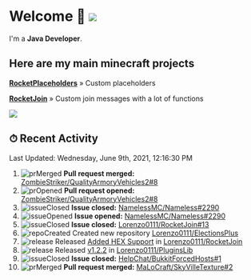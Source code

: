 # Welcome 👋 ![](https://hit.yhype.me/github/profile?user_id=69311874)

I'm a **Java Developer**.

## Here are my main minecraft projects

**[RocketPlaceholders](https://github.com/Lorenzo0111/RocketPlaceholders)** » Custom placeholders

**[RocketJoin](https://github.com/Lorenzo0111/RocketJoin)** » Custom join messages with a lot of functions

[![](https://github-readme-stats.vercel.app/api?username=Lorenzo0111&show_icons=true&count_private=true)](https://github.com/Lorenzo0111)

## ⏱ Recent Activity

<!--RECENT_ACTIVITY:last_update-->
Last Updated: Wednesday, June 9th, 2021, 12:16:30 PM
<!--RECENT_ACTIVITY:last_update_end-->

<!--RECENT_ACTIVITY:start-->
1. ![prMerged] **Pull request merged:** [ZombieStriker/QualityArmoryVehicles2#8](https://github.com/ZombieStriker/QualityArmoryVehicles2/pull/8)
2. ![prOpened] **Pull request opened:** [ZombieStriker/QualityArmoryVehicles2#8](https://github.com/ZombieStriker/QualityArmoryVehicles2/pull/8)
3. ![issueClosed] **Issue closed:** [NamelessMC/Nameless#2290](https://github.com/NamelessMC/Nameless/issues/2290)
4. ![issueOpened] **Issue opened:** [NamelessMC/Nameless#2290](https://github.com/NamelessMC/Nameless/issues/2290)
5. ![issueClosed] **Issue closed:** [Lorenzo0111/RocketJoin#13](https://github.com/Lorenzo0111/RocketJoin/issues/13)
6. ![repoCreated] Created new repository [Lorenzo0111/ElectionsPlus](https://github.com/Lorenzo0111/ElectionsPlus)
7. ![release] Released [Added HEX Support](https://github.com/Lorenzo0111/RocketJoin/releases/tag/1.9.2) in [Lorenzo0111/RocketJoin](https://github.com/Lorenzo0111/RocketJoin)
8. ![release] Released [v1.2.2](https://github.com/Lorenzo0111/PluginsLib/releases/tag/1.2.2) in [Lorenzo0111/PluginsLib](https://github.com/Lorenzo0111/PluginsLib)
9. ![issueClosed] **Issue closed:** [HelpChat/BukkitForcedHosts#1](https://github.com/HelpChat/BukkitForcedHosts/issues/1)
10. ![prMerged] **Pull request merged:** [MaLoCraft/SkyVilleTexture#2](https://github.com/MaLoCraft/SkyVilleTexture/pull/2)
<!--RECENT_ACTIVITY:end-->

[issueOpened]: https://cdn.jsdelivr.net/gh/Readme-Workflows/Readme-Icons@main/icons/octicons/IssueOpenedOld.svg
[issueClosed]: https://cdn.jsdelivr.net/gh/Readme-Workflows/Readme-Icons@main/icons/octicons/IssueClosedOld.svg

[prOpened]: https://cdn.jsdelivr.net/gh/Readme-Workflows/Readme-Icons@main/icons/octicons/PullRequestOpened.svg
[prClosed]: https://cdn.jsdelivr.net/gh/Readme-Workflows/Readme-Icons@main/icons/octicons/PullRequestClosed.svg
[prMerged]: https://cdn.jsdelivr.net/gh/Readme-Workflows/Readme-Icons@main/icons/octicons/PullRequestMerged.svg

[comment]: https://cdn.jsdelivr.net/gh/Readme-Workflows/Readme-Icons@main/icons/octicons/Comment.svg

[changesRequested]: https://cdn.jsdelivr.net/gh/Readme-Workflows/Readme-Icons@main/icons/octicons/RequestedChanges.svg
[approved]: https://cdn.jsdelivr.net/gh/Readme-Workflows/Readme-Icons@main/icons/octicons/ApprovedChanges.svg

[repoCreated]: https://cdn.jsdelivr.net/gh/Readme-Workflows/Readme-Icons@main/icons/octicons/Repository.svg
[release]: https://cdn.jsdelivr.net/gh/Readme-Workflows/Readme-Icons@main/icons/octicons/Release.svg
[star]: https://cdn.jsdelivr.net/gh/Readme-Workflows/Readme-Icons@main/icons/octicons/StarredRepository.svg
[wiki]: https://cdn.jsdelivr.net/gh/Readme-Workflows/Readme-Icons@main/icons/octicons/Wiki.svg
[fork]: https://cdn.jsdelivr.net/gh/Readme-Workflows/Readme-Icons@main/icons/octicons/ForkedRepository.svg
[people]: https://cdn.jsdelivr.net/gh/Readme-Workflows/Readme-Icons@main/icons/octicons/People.svg
